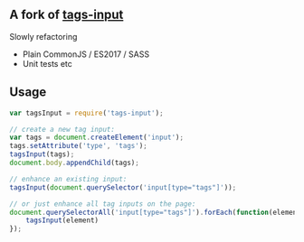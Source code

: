 ## A fork of [tags-input](https://github.com/developit/tags-input)

Slowly refactoring

 - Plain CommonJS  / ES2017 / SASS
 - Unit tests etc

## Usage

```js
var tagsInput = require('tags-input');

// create a new tag input:
var tags = document.createElement('input');
tags.setAttribute('type', 'tags');
tagsInput(tags);
document.body.appendChild(tags);

// enhance an existing input:
tagsInput(document.querySelector('input[type="tags"]'));

// or just enhance all tag inputs on the page:
document.querySelectorAll('input[type="tags"]').forEach(function(element){
    tagsInput(element)
});
```
